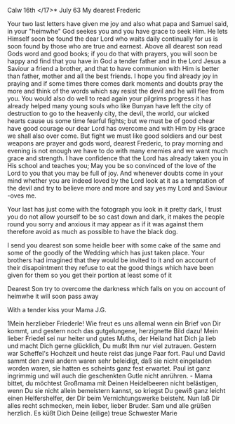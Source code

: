  Calw 16th </17>* July 63
My dearest Frederic

Your two last letters have given me joy and also what papa and Samuel said, in your "heimwhe" God seekes you and you have grace to seek Him. He lets Himself soon be found the dear Lord who waits daily continually for us is soon found by those who are true and earnest. Above all dearest son read Gods word and good books; if you do that with prayers, you will soon be happy and find that you have in God a tender father and in the Lord Jesus a Saviour a friend a brother, and that to have communion with Him is better than father, mother and all the best friends. I hope you find already joy in praying and if some times there comes dark moments and doubts pray the more and think of the words which say resist the devil and he will flee from you. You would also do well to read again your pilgrims progress it has already helped many young souls who like Bunyan have left the city of destruction to go to the heavenly city, the devil, the world, our wicked hearts cause us some time fearful fights; but we must be of good chear have good courage our dear Lord has overcome and with Him by His grace we shall also over come. But fight we must like good soldiers and our best weapons are prayer and gods word, dearest Frederic, to pray morning and evening is not enough we have to do with many enemies and we want much grace and strength. I have confidence that the Lord has already taken you in His school and teaches you; May you be so convinced of the love of the Lord to you that you may be full of joy. And whenever doubts come in your mind whether you are indeed loved by the Lord look at it as a temptation of the devil and try to believe more and more and say yes my Lord and Saviour -oves me.

Your last has just come with the fotograph you look in it pretty dark, I trust you do not allow yourself to be so cast down and dark, it makes the people round you sorry and anxious it may appear as if it was against them therefore avoid as much as possible to have the black dog.

I send you dearest son some heidle beer with some cake of the same and some of the goodly of the Wedding which has just taken place. Your brothers had imagined that they would be invited to it and on account of their disapointment they refuse to eat the good things which have been given for them so you get their portion at least some of it

Dearest Son try to overcome the darkness which falls on you on account of heimwhe it will soon pass away

With a tender kiss
 your Mama J.G.


1Mein herzlieber Friederle! Wie freut es uns allemal wenn ein Brief von Dir kommt, und gestern noch das gutgelungene, herzignette Bild dazu! Mein lieber Friedel sei nur heiter und gutes Muths, der Heiland hat Dich ja lieb und macht Dich gerne glücklich, Du mußt Ihm nur viel zutrauen. 
Gestern war Scheffel's Hochzeit und heute reist das junge Paar fort. Paul und David sammt den zwei andern waren sehr beleidigt, daß sie nicht eingeladen worden waren, sie hatten es scheints ganz fest erwartet. Paul ist ganz ingrimmig und will auch die geschenkten Gutle nicht anrühren. - Mama bittet, du möchtest Großmama mit Deinen Heidelbeeren nicht belästigen, wenn Du sie nicht allein bemeistern kannst, so kriegst Du gewiß ganz leicht einen Helfershelfer, der Dir beim Vernichtungswerke beisteht. Nun laß Dir alles recht schmecken, mein lieber, lieber Bruder. Sam und alle grüßen herzlich. Es küßt Dich Deine (eilige) treue
 Schwester Marie

